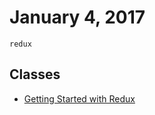 # January 4, 2017

`redux`

## Classes

- [Getting Started with Redux](https://egghead.io/courses/getting-started-with-redux)

